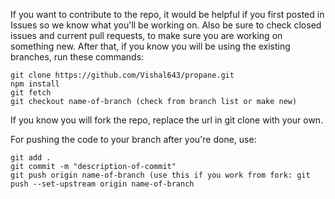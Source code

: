 If you want to contribute to the repo, it would be helpful if you first posted in Issues so we know what you'll be working on. Also be sure to check closed issues and
current pull requests, to make sure you are working on something new. After that, if you know you will be using the existing branches, run these commands:
```
git clone https://github.com/Vishal643/propane.git
npm install
git fetch
git checkout name-of-branch (check from branch list or make new)
```
If you know you will fork the repo, replace the url in git clone with your own.

For pushing the code to your branch after you're done, use:
```
git add .
git commit -m "description-of-commit"
git push origin name-of-branch (use this if you work from fork: git push --set-upstream origin name-of-branch
```
